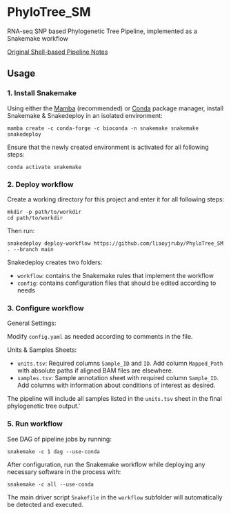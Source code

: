 # PhyloTree_SM

RNA-seq SNP based Phylogenetic Tree Pipeline, implemented as a Snakemake workflow

[Original Shell-based Pipeline Notes](https://docs.google.com/document/d/1BgOVv_zX04O1sf_FatdRbjEjrhTxYfw8i2QTu3F1fp4/edit#heading=h.epnsuaukicdh)

## Usage

### 1. Install Snakemake
Using either the [Mamba](https://mamba.readthedocs.io/en/latest/installation.html) (recommended) or [Conda](https://conda.io/projects/conda/en/latest/user-guide/install/index.html) package manager, install Snakemake & Snakedeploy in an isolated environment:
```shell
mamba create -c conda-forge -c bioconda -n snakemake snakemake snakedeploy
```
Ensure that the newly created environment is activated for all following steps:
```shell
conda activate snakemake
```

### 2. Deploy workflow

Create a working directory for this project and enter it for all following steps:
```shell
mkdir -p path/to/workdir
cd path/to/workdir
```
Then run:
```
snakedeploy deploy-workflow https://github.com/liaoyjruby/PhyloTree_SM . --branch main
```

Snakedeploy creates two folders:
- `workflow`: contains the Snakemake rules that implement the workflow
- `config`: contains configuration files that should be edited according to needs

### 3. Configure workflow

General Settings:

Modify `config.yaml` as needed according to comments in the file.

Units & Samples Sheets:

- `units.tsv`: Required columns `Sample_ID` and `ID`. Add column `Mapped_Path` with absolute paths if aligned BAM files are elsewhere.
- `samples.tsv`: Sample annotation sheet with required column `Sample_ID`. Add columns with information about conditions of interest as desired.

The pipeline will include all samples listed in the `units.tsv` sheet in the final phylogenetic tree output.'

### 5. Run workflow

See DAG of pipeline jobs by running:
```shell
snakemake -c 1 dag --use-conda
```

After configuration, run the Snakemake workflow while deploying any necessary software in the process with:
```shell
snakemake -c all --use-conda
```
The main driver script `Snakefile` in the `workflow` subfolder will automatically be detected and executed.